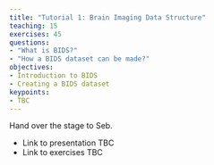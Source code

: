 ```yaml
---
title: "Tutorial 1: Brain Imaging Data Structure"
teaching: 15
exercises: 45
questions:
- "What is BIDS?"
- "How a BIDS dataset can be made?"
objectives:
- Introduction to BIDS
- Creating a BIDS dataset
keypoints:
- TBC
---
```


Hand over the stage to Seb.

- Link to presentation TBC
- Link to exercises TBC
